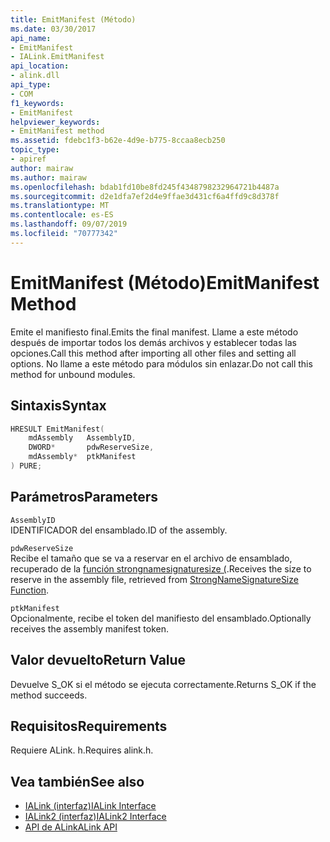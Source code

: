 ```yaml
---
title: EmitManifest (Método)
ms.date: 03/30/2017
api_name:
- EmitManifest
- IALink.EmitManifest
api_location:
- alink.dll
api_type:
- COM
f1_keywords:
- EmitManifest
helpviewer_keywords:
- EmitManifest method
ms.assetid: fdebc1f3-b62e-4d9e-b775-8ccaa8ecb250
topic_type:
- apiref
author: mairaw
ms.author: mairaw
ms.openlocfilehash: bdab1fd10be8fd245f4348798232964721b4487a
ms.sourcegitcommit: d2e1dfa7ef2d4e9ffae3d431cf6a4ffd9c8d378f
ms.translationtype: MT
ms.contentlocale: es-ES
ms.lasthandoff: 09/07/2019
ms.locfileid: "70777342"
---
```

# <a name="emitmanifest-method"></a><span data-ttu-id="70bd7-102">EmitManifest (Método)</span><span class="sxs-lookup"><span data-stu-id="70bd7-102">EmitManifest Method</span></span>
<span data-ttu-id="70bd7-103">Emite el manifiesto final.</span><span class="sxs-lookup"><span data-stu-id="70bd7-103">Emits the final manifest.</span></span> <span data-ttu-id="70bd7-104">Llame a este método después de importar todos los demás archivos y establecer todas las opciones.</span><span class="sxs-lookup"><span data-stu-id="70bd7-104">Call this method after importing all other files and setting all options.</span></span> <span data-ttu-id="70bd7-105">No llame a este método para módulos sin enlazar.</span><span class="sxs-lookup"><span data-stu-id="70bd7-105">Do not call this method for unbound modules.</span></span>  
  
## <a name="syntax"></a><span data-ttu-id="70bd7-106">Sintaxis</span><span class="sxs-lookup"><span data-stu-id="70bd7-106">Syntax</span></span>  
  
```cpp  
HRESULT EmitManifest(  
    mdAssembly   AssemblyID,  
    DWORD*       pdwReserveSize,  
    mdAssembly*  ptkManifest  
) PURE;  
```  
  
## <a name="parameters"></a><span data-ttu-id="70bd7-107">Parámetros</span><span class="sxs-lookup"><span data-stu-id="70bd7-107">Parameters</span></span>  
 `AssemblyID`  
 <span data-ttu-id="70bd7-108">IDENTIFICADOR del ensamblado.</span><span class="sxs-lookup"><span data-stu-id="70bd7-108">ID of the assembly.</span></span>  
  
 `pdwReserveSize`  
 <span data-ttu-id="70bd7-109">Recibe el tamaño que se va a reservar en el archivo de ensamblado, recuperado de la [función strongnamesignaturesize (](../strong-naming/strongnamesignaturesize-function.md).</span><span class="sxs-lookup"><span data-stu-id="70bd7-109">Receives the size to reserve in the assembly file, retrieved from [StrongNameSignatureSize Function](../strong-naming/strongnamesignaturesize-function.md).</span></span>  
  
 `ptkManifest`  
 <span data-ttu-id="70bd7-110">Opcionalmente, recibe el token del manifiesto del ensamblado.</span><span class="sxs-lookup"><span data-stu-id="70bd7-110">Optionally receives the assembly manifest token.</span></span>  
  
## <a name="return-value"></a><span data-ttu-id="70bd7-111">Valor devuelto</span><span class="sxs-lookup"><span data-stu-id="70bd7-111">Return Value</span></span>  
 <span data-ttu-id="70bd7-112">Devuelve S_OK si el método se ejecuta correctamente.</span><span class="sxs-lookup"><span data-stu-id="70bd7-112">Returns S_OK if the method succeeds.</span></span>  
  
## <a name="requirements"></a><span data-ttu-id="70bd7-113">Requisitos</span><span class="sxs-lookup"><span data-stu-id="70bd7-113">Requirements</span></span>  
 <span data-ttu-id="70bd7-114">Requiere ALink. h.</span><span class="sxs-lookup"><span data-stu-id="70bd7-114">Requires alink.h.</span></span>  
  
## <a name="see-also"></a><span data-ttu-id="70bd7-115">Vea también</span><span class="sxs-lookup"><span data-stu-id="70bd7-115">See also</span></span>

- [<span data-ttu-id="70bd7-116">IALink (interfaz)</span><span class="sxs-lookup"><span data-stu-id="70bd7-116">IALink Interface</span></span>](ialink-interface.md)
- [<span data-ttu-id="70bd7-117">IALink2 (interfaz)</span><span class="sxs-lookup"><span data-stu-id="70bd7-117">IALink2 Interface</span></span>](ialink2-interface.md)
- [<span data-ttu-id="70bd7-118">API de ALink</span><span class="sxs-lookup"><span data-stu-id="70bd7-118">ALink API</span></span>](index.md)
